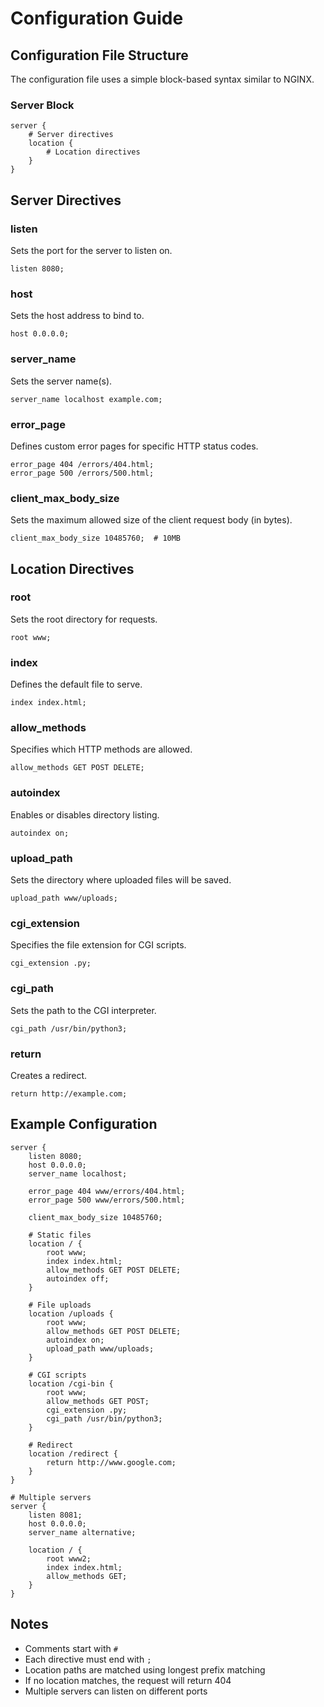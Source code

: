 # Configuration Guide

## Configuration File Structure

The configuration file uses a simple block-based syntax similar to NGINX.

### Server Block

```
server {
    # Server directives
    location {
        # Location directives
    }
}
```

## Server Directives

### listen
Sets the port for the server to listen on.
```
listen 8080;
```

### host
Sets the host address to bind to.
```
host 0.0.0.0;
```

### server_name
Sets the server name(s).
```
server_name localhost example.com;
```

### error_page
Defines custom error pages for specific HTTP status codes.
```
error_page 404 /errors/404.html;
error_page 500 /errors/500.html;
```

### client_max_body_size
Sets the maximum allowed size of the client request body (in bytes).
```
client_max_body_size 10485760;  # 10MB
```

## Location Directives

### root
Sets the root directory for requests.
```
root www;
```

### index
Defines the default file to serve.
```
index index.html;
```

### allow_methods
Specifies which HTTP methods are allowed.
```
allow_methods GET POST DELETE;
```

### autoindex
Enables or disables directory listing.
```
autoindex on;
```

### upload_path
Sets the directory where uploaded files will be saved.
```
upload_path www/uploads;
```

### cgi_extension
Specifies the file extension for CGI scripts.
```
cgi_extension .py;
```

### cgi_path
Sets the path to the CGI interpreter.
```
cgi_path /usr/bin/python3;
```

### return
Creates a redirect.
```
return http://example.com;
```

## Example Configuration

```
server {
    listen 8080;
    host 0.0.0.0;
    server_name localhost;

    error_page 404 www/errors/404.html;
    error_page 500 www/errors/500.html;

    client_max_body_size 10485760;

    # Static files
    location / {
        root www;
        index index.html;
        allow_methods GET POST DELETE;
        autoindex off;
    }

    # File uploads
    location /uploads {
        root www;
        allow_methods GET POST DELETE;
        autoindex on;
        upload_path www/uploads;
    }

    # CGI scripts
    location /cgi-bin {
        root www;
        allow_methods GET POST;
        cgi_extension .py;
        cgi_path /usr/bin/python3;
    }

    # Redirect
    location /redirect {
        return http://www.google.com;
    }
}

# Multiple servers
server {
    listen 8081;
    host 0.0.0.0;
    server_name alternative;

    location / {
        root www2;
        index index.html;
        allow_methods GET;
    }
}
```

## Notes

- Comments start with `#`
- Each directive must end with `;`
- Location paths are matched using longest prefix matching
- If no location matches, the request will return 404
- Multiple servers can listen on different ports
